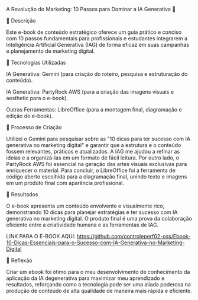 A Revolução do Marketing: 10 Passos para Dominar a IA Generativa 🚀

📒 Descrição

Este e-book de conteúdo estratégico oferece um guia prático e conciso com 10 passos fundamentais para profissionais e estudantes integrarem a Inteligência Artificial Generativa (IAG) de forma eficaz em suas campanhas e planejamento de marketing digital.

🤖 Tecnologias Utilizadas

IA Generativa: Gemini (para criação do roteiro, pesquisa e estruturação do conteúdo).

IA Generativa: PartyRock AWS (para a criação das imagens visuais e aesthetic para o e-book).

Outras Ferramentas: LibreOffice (para a montagem final, diagramação e edição do e-book).

🧐 Processo de Criação

Utilizei o Gemini para pesquisar sobre as "10 dicas para ter sucesso com IA generativa no marketing digital" e garantir que a estrutura e o conteúdo fossem relevantes, práticos e atualizados. A IAG me ajudou a refinar as ideias e a organizá-las em um formato de fácil leitura. Por outro lado, o PartyRock AWS foi essencial na geração das artes visuais exclusivas para enriquecer o material. Para concluir, o LibreOffice foi a ferramenta de código aberto escolhida para a diagramação final, unindo texto e imagens em um produto final com aparência profissional.

🚀 Resultados

O e-book apresenta um conteúdo envolvente e visualmente rico, demonstrando 10 dicas para planejar estratégias e ter sucesso com IA generativa no marketing digital. O produto final é uma prova da colaboração eficiente entre a criatividade humana e as ferramentas de IAG.

LINK PARA O E-BOOK AQUI: https://github.com/controleperf02-oss/Ebook-10-Dicas-Essenciais-para-o-Sucesso-com-IA-Generativa-no-Marketing-Digital

💭 Reflexão

Criar um ebook foi ótimo para o meu desenvolvimento de conhecimento da aplicação da IA degenerativa para maximizar meu aprendizado e resultados, reforçando como a tecnologia pode ser uma aliada poderosa na produção de conteúdo de alta qualidade de maneira mais rápida e eficiente.
